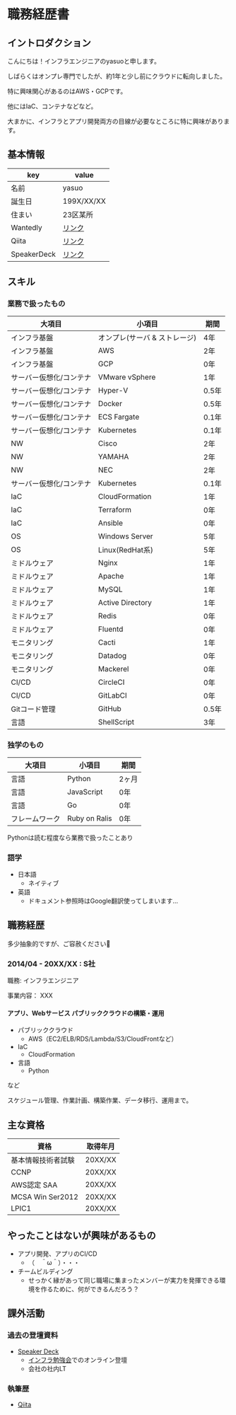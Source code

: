 # 職務経歴書

## イントロダクション

こんにちは！インフラエンジニアのyasuoと申します。

しばらくはオンプレ専門でしたが、約1年と少し前にクラウドに転向しました。

特に興味関心があるのはAWS・GCPです。

他にはIaC、コンテナなどなど。

大まかに、インフラとアプリ開発両方の目線が必要なところに特に興味があります。

## 基本情報

|key|value|
|---|-----|
|名前|yasuo|
|誕生日|199X/XX/XX|
|住まい|23区某所|
|Wantedly|[リンク](https://)|
|Qiita|[リンク](https://)|
|SpeakerDeck|[リンク](https://speakerdeck.com/yasuo13)|

## スキル
### 業務で扱ったもの

|大項目|小項目|期間|
|--|--|--|
|インフラ基盤|オンプレ(サーバ & ストレージ)|4年|
|インフラ基盤|AWS|2年|
|インフラ基盤|GCP|0年|
|サーバー仮想化/コンテナ|VMware vSphere|1年|
|サーバー仮想化/コンテナ|Hyper-V|0.5年|
|サーバー仮想化/コンテナ|Docker|0.5年|
|サーバー仮想化/コンテナ|ECS Fargate|0.1年|
|サーバー仮想化/コンテナ|Kubernetes|0.1年|
|NW|Cisco|2年|
|NW|YAMAHA|2年|
|NW|NEC|2年|
|サーバー仮想化/コンテナ|Kubernetes|0.1年|
|IaC|CloudFormation|1年|
|IaC|Terraform|0年|
|IaC|Ansible|0年|
|OS|Windows Server|5年|
|OS|Linux(RedHat系)|5年|
|ミドルウェア|Nginx|1年|
|ミドルウェア|Apache|1年|
|ミドルウェア|MySQL|1年|
|ミドルウェア|Active Directory|1年|
|ミドルウェア|Redis|0年|
|ミドルウェア|Fluentd|0年|
|モニタリング|Cacti|1年|
|モニタリング|Datadog|0年|
|モニタリング|Mackerel|0年|
|CI/CD|CircleCI|0年|
|CI/CD|GitLabCI|0年|
|Gitコード管理|GitHub|0.5年|
|言語|ShellScript|3年|

### 独学のもの
|大項目|小項目|期間|
|--|--|--|
|言語|Python|2ヶ月|
|言語|JavaScript|0年|
|言語|Go|0年|
|フレームワーク|Ruby on Ralis|0年|

Pythonは読む程度なら業務で扱ったことあり

### 語学
- 日本語
  - ネイティブ
- 英語
  - ドキュメント参照時はGoogle翻訳使ってしまいます…

## 職務経歴

多少抽象的ですが、ご容赦ください:bow:

### 2014/04 - 20XX/XX : S社

職務: インフラエンジニア

事業内容： XXX

#### アプリ、Webサービス パブリッククラウドの構築・運用
- パブリッククラウド
  - AWS（EC2/ELB/RDS/Lambda/S3/CloudFrontなど）
- IaC
  - CloudFormation
- 言語
  - Python

など

スケジュール管理、作業計画、構築作業、データ移行、運用まで。

## 主な資格
|資格|取得年月|
|--|--|
|基本情報技術者試験|20XX/XX|
|CCNP|20XX/XX|
|AWS認定 SAA|20XX/XX|
|MCSA Win Ser2012|20XX/XX|
|LPIC1|20XX/XX|
## やったことはないが興味があるもの

- アプリ開発、アプリのCI/CD
  - （　＾ω＾）・・・
- チームビルディング
  - せっかく縁があって同じ職場に集まったメンバーが実力を発揮できる環境を作るために、何ができるんだろう？

## 課外活動

### 過去の登壇資料
* [Speaker Deck](https://speakerdeck.com/yasuo13)
  * [インフラ勉強会](https://wp.infra-workshop.tech/)でのオンライン登壇
  * 会社の社内LT

### 執筆歴
* [Qiita](https://qiita.com/)
